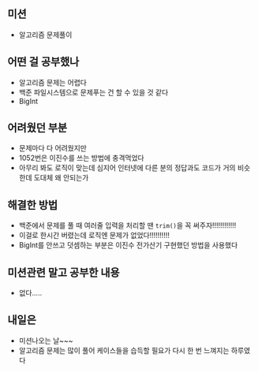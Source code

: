 ## **미션**

- 알고리즘 문제풀이

## **어떤 걸 공부했나**

- 알고리즘 문제는 어렵다
- 백준 파일시스템으로 문제푸는 건 할 수 있을 것 같다
- BigInt

## **어려웠던 부분**

- 문제마다 다 어려웠지만
- 1052번은 이진수를 쓰는 방법에 충격먹었다
- 아무리 봐도 로직이 맞는데 심지어 인터넷에 다른 분의 정답과도 코드가 거의 비슷한데 도대체 왜 안되는가

## **해결한 방법**

- 백준에서 문제를 풀 때 여러줄 입력을 처리할 땐 `trim()`을 꼭 써주자!!!!!!!!!!!!
- 이걸로 한시간 버렸는데 로직엔 문제가 없었다!!!!!!!!!!
- BigInt를 안쓰고 덧셈하는 부분은 이진수 전가산기 구현했던 방법을 사용했다

## **미션관련 말고 공부한 내용**

- 없다.....

## **내일은**

- 미션나오는 날~~~
- 알고리즘 문제는 많이 풀어 케이스들을 습득할 필요가 다시 한 번 느껴지는 하루였다
